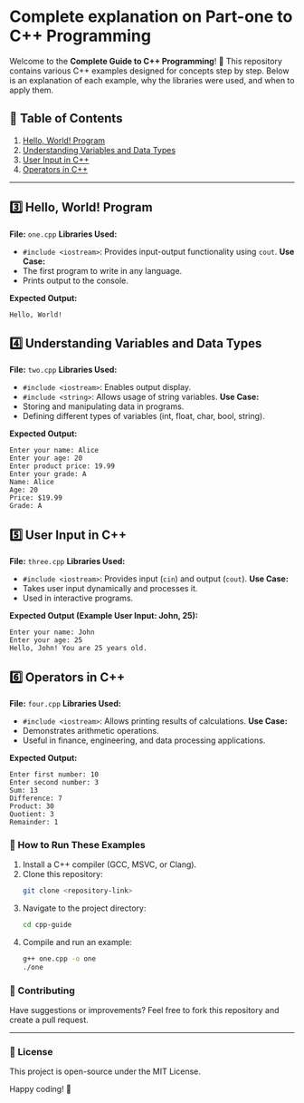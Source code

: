 
# Complete explanation on Part-one to C++ Programming

Welcome to the **Complete Guide to C++ Programming**! 🚀 This repository contains various C++ examples designed for concepts step by step. Below is an explanation of each example, why the libraries were used, and when to apply them.

## 📌 Table of Contents

1. [Hello, World! Program](#3-hello-world-program)
2. [Understanding Variables and Data Types](#4-understanding-variables-and-data-types)
3. [User Input in C++](#5-user-input-in-c)
4. [Operators in C++](#6-operators-in-c)
---

## 3️⃣ Hello, World! Program

**File:** `one.cpp` **Libraries Used:**

- `#include <iostream>`: Provides input-output functionality using `cout`. **Use Case:**
- The first program to write in any language.
- Prints output to the console.

**Expected Output:**

```
Hello, World!
```

## 4️⃣ Understanding Variables and Data Types

**File:** `two.cpp` **Libraries Used:**

- `#include <iostream>`: Enables output display.
- `#include <string>`: Allows usage of string variables. **Use Case:**
- Storing and manipulating data in programs.
- Defining different types of variables (int, float, char, bool, string).

**Expected Output:**

```
Enter your name: Alice
Enter your age: 20
Enter product price: 19.99
Enter your grade: A
Name: Alice
Age: 20
Price: $19.99
Grade: A
```

## 5️⃣ User Input in C++

**File:** `three.cpp` **Libraries Used:**

- `#include <iostream>`: Provides input (`cin`) and output (`cout`). **Use Case:**
- Takes user input dynamically and processes it.
- Used in interactive programs.

**Expected Output (Example User Input: John, 25):**

```
Enter your name: John
Enter your age: 25
Hello, John! You are 25 years old.
```

## 6️⃣ Operators in C++

**File:** `four.cpp` **Libraries Used:**

- `#include <iostream>`: Allows printing results of calculations. **Use Case:**
- Demonstrates arithmetic operations.
- Useful in finance, engineering, and data processing applications.

**Expected Output:**

```
Enter first number: 10
Enter second number: 3
Sum: 13
Difference: 7
Product: 30
Quotient: 3
Remainder: 1
```


### 🚀 How to Run These Examples

1. Install a C++ compiler (GCC, MSVC, or Clang).
2. Clone this repository:
   ```sh
   git clone <repository-link>
   ```
3. Navigate to the project directory:
   ```sh
   cd cpp-guide
   ```
4. Compile and run an example:
   ```sh
   g++ one.cpp -o one
   ./one
   ```

### 📩 Contributing

Have suggestions or improvements? Feel free to fork this repository and create a pull request.

---

### 📜 License

This project is open-source under the MIT License.

Happy coding! 🚀


